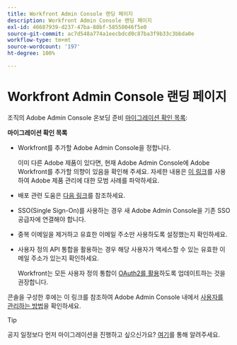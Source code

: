 ```yaml
---
title: Workfront Admin Console 랜딩 페이지
description: Workfront Admin Console 랜딩 페이지
exl-id: 46687939-d237-47ba-88bf-58550046f5e0
source-git-commit: ac7d548a774a1eecbdcd0c87ba3f9b33c3bbda0e
workflow-type: tm+mt
source-wordcount: '197'
ht-degree: 100%

---
```


# Workfront Admin Console 랜딩 페이지

조직의 Adobe Admin Console 온보딩 준비 [마이그레이션 확인 목록](https://experienceleague.adobe.com/docs/workfront/using/administration-and-setup/admin-in-admin-console/prep-for-admin-console.html?lang=ko):

**마이그레이션 확인 목록**

* Workfront를 추가할 Adobe Admin Console을 정합니다.

  이미 다른 Adobe 제품이 있다면, 현재 Adobe Admin Console에 Adobe Workfront를 추가할 의향이 있음을 확인해 주세요. 자세한 내용은 [이 링크](https://helpx.adobe.com/kr/enterprise/using/admin-console.html)를 사용하여 Adobe 제품 관리에 대한 모범 사례를 파악하세요.

* 배포 관련 도움은 [다음 링크](https://helpx.adobe.com/kr/enterprise/using/deployment-planning.html)를 참조하세요.
* SSO(Single Sign-On)를 사용하는 경우 새 Adobe Admin Console을 기존 SSO 공급자에 연결해야 합니다.
* 중복 이메일을 제거하고 유효한 이메일 주소만 사용하도록 설정했는지 확인하세요.
* 사용자 정의 API 통합을 활용하는 경우 해당 사용자가 액세스할 수 있는 유효한 이메일 주소가 있는지 확인하세요.

  Workfront는 모든 사용자 정의 통합이 [OAuth2를 활용](https://experienceleague.adobe.com/docs/workfront/using/administration-and-setup/configure-integrations/create-oauth-application.html?lang=ko)하도록 업데이트하는 것을 권장합니다.

콘솔을 구성한 후에는 이 링크를 참조하여 Adobe Admin Console 내에서 [사용자를 관리하는 방법](https://experienceleague.adobe.com/docs/workfront/using/administration-and-setup/add-users/create-manage-users/admin-console.html?lang=ko)을 확인하세요.

>[!TIP]
>
>공지 일정보다 먼저 마이그레이션을 진행하고 싶으신가요? [여기](https://workfront.az1.qualtrics.com/jfe/form/SV_9T5LuHf05JUOPAi)를 통해 알려주세요.
